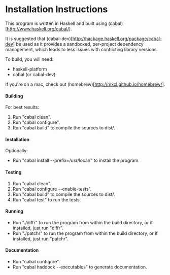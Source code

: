 Installation Instructions
=========================

This program is written in Haskell and built using (cabal)[http://www.haskell.org/cabal/].  

It is suggested that (cabal-dev)[http://hackage.haskell.org/package/cabal-dev] be used as
it provides a sandboxed, per-project dependency management, which leads to less issues with
conflicting library versions. 

To build, you will need:
* haskell-platform
* cabal (or cabal-dev)

If you're on a mac, check out (homebrew)[http://mxcl.github.io/homebrew/].

#### Building

For best results:
1. Run "cabal clean".  
2. Run "cabal configure".  
3. Run "cabal build" to compile the sources to dist/.  

#### Installation

Optionally:
* Run "cabal install --prefix=/usr/local/" to install the program.

#### Testing

1. Run "cabal clean".
2. Run "cabal configure --enable-tests".
3. Run "cabal build" to compile the sources to dist/.
4. Run "cabal test" to run the tests.

#### Running

* Run "./diffr" to run the program from within the build directory, or if installed, just run "diffr".
* Run "./patchr" to run the program from within the build directory, or if installed, just run "patchr".

#### Documentation

* Run "cabal configure".
* Run "cabal haddock --executables" to generate documentation.

